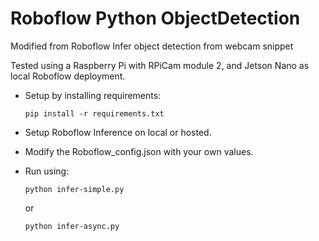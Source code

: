 # Roboflow Python ObjectDetection

Modified from Roboflow Infer object detection from webcam snippet

Tested using a Raspberry Pi with RPiCam module 2, and Jetson Nano as local Roboflow deployment.

- Setup by installing requirements:

  ```
  pip install -r requirements.txt
  ```

- Setup Roboflow Inference on local or hosted.
- Modify the Roboflow_config.json with your own values.

- Run using:
  ```
  python infer-simple.py
  ```
  or
  ```
  python infer-async.py
  ```
